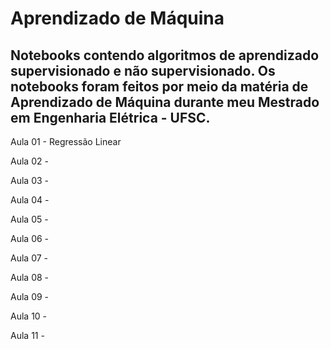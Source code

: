 # Aprendizado de Máquina

##  Notebooks contendo algoritmos de aprendizado supervisionado e não supervisionado. Os notebooks foram feitos por meio da matéria de Aprendizado de Máquina durante meu Mestrado em Engenharia Elétrica - UFSC.

Aula 01 - Regressão Linear

Aula 02 -

Aula 03 -

Aula 04 -

Aula 05 -

Aula 06 -

Aula 07 -

Aula 08 -

Aula 09 -

Aula 10 -

Aula 11 -
